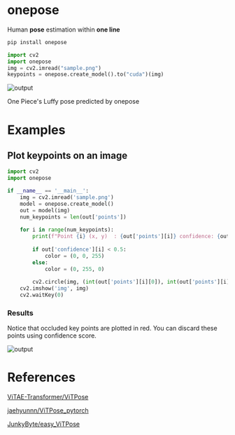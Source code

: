 # onepose

Human **pose** estimation within **one line**

```bash
pip install onepose
```

```python
import cv2
import onepose
img = cv2.imread("sample.png")
keypoints = onepose.create_model().to("cuda")(img)
```

![output](https://github.com/developer0hye/onepose/assets/35001605/373de9d0-a2ea-4b34-8b6c-156e5de71377)

One Piece's Luffy pose predicted by onepose

# Examples

## Plot keypoints on an image
```python
import cv2
import onepose

if __name__ == '__main__':
    img = cv2.imread('sample.png')
    model = onepose.create_model()
    out = model(img)
    num_keypoints = len(out['points'])
    
    for i in range(num_keypoints):
        print(f"Point {i} (x, y)  : {out['points'][i]} confidence: {out['confidence'][i]}")
        
        if out['confidence'][i] < 0.5:
            color = (0, 0, 255)
        else:
            color = (0, 255, 0)
        
        cv2.circle(img, (int(out['points'][i][0]), int(out['points'][i][1])), 5, color, -1)
    cv2.imshow('img', img)
    cv2.waitKey(0)
```
### Results

Notice that occluded key points are plotted in red. You can discard these points using confidence score.

![output](https://github.com/developer0hye/onepose/assets/35001605/efad3e3f-7ab7-4521-bec1-d5cb2f9007a2)


# References

[ViTAE-Transformer/ViTPose](https://github.com/ViTAE-Transformer/ViTPose)

[jaehyunnn/ViTPose_pytorch](https://github.com/jaehyunnn/ViTPose_pytorch)

[JunkyByte/easy_ViTPose](https://github.com/JunkyByte/easy_ViTPose)
